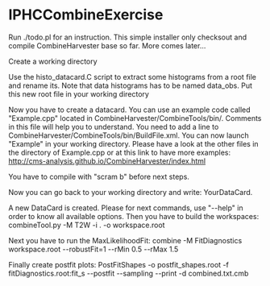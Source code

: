 # IPHCCombineExercise

Run ./todo.pl for an instruction. This simple installer only checksout and compile CombineHarvester base so far. More comes later...

Create a working directory

Use the histo_datacard.C script to extract some histograms from a root file and rename its. Note that data histograms has to be named data_obs. Put this new root file in your working directory

Now you have to create a datacard.
You can use an example code called "Example.cpp" located in CombineHarvester/CombineTools/bin/. Comments in this file will help you to understand. You need to add a line to CombineHarvester/CombineTools/bin/BuildFile.xml. You can now launch "Example" in your working directory.
Please have a look at the other files in the directory of Example.cpp or at this link to have more examples: http://cms-analysis.github.io/CombineHarvester/index.html 

You have to compile with "scram b" before next steps.

Now you can go back to your working directory and write: YourDataCard.

A new DataCard is created.
Please for next commands, use "--help" in order to know all available options.
Then you have to build the workspaces: combineTool.py -M T2W -i . -o workspace.root

Next you have to run the MaxLikelihoodFit: combine -M FitDiagnostics workspace.root --robustFit=1  --rMin 0.5 --rMax 1.5

Finally create postfit plots: PostFitShapes -o postfit_shapes.root -f fitDiagnostics.root:fit_s --postfit --sampling --print -d combined.txt.cmb
